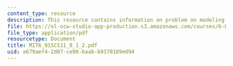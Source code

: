 ```yaml
---
content_type: resource
description: This resource contains information on problem on modeling resistors.
file: https://ol-ocw-studio-app-production.s3.amazonaws.com/courses/6-01sc-introduction-to-electrical-engineering-and-computer-science-i-spring-2011/a679aef42d07ce90baabb9370189e094_MIT6_01SCS11_8_1_2.pdf
file_type: application/pdf
resourcetype: Document
title: MIT6_01SCS11_8_1_2.pdf
uid: a679aef4-2d07-ce90-baab-b9370189e094
---
```

